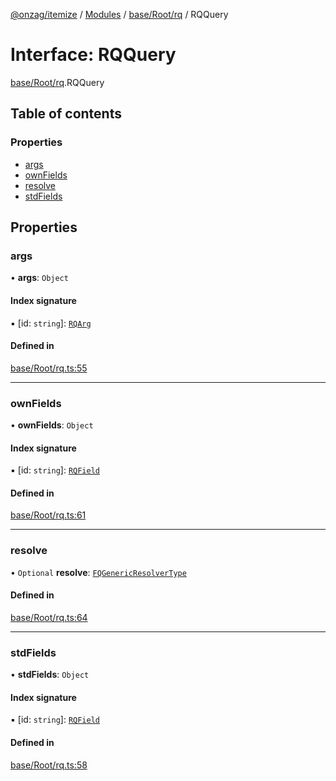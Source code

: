 [@onzag/itemize](../README.md) / [Modules](../modules.md) / [base/Root/rq](../modules/base_Root_rq.md) / RQQuery

# Interface: RQQuery

[base/Root/rq](../modules/base_Root_rq.md).RQQuery

## Table of contents

### Properties

- [args](base_Root_rq.RQQuery.md#args)
- [ownFields](base_Root_rq.RQQuery.md#ownfields)
- [resolve](base_Root_rq.RQQuery.md#resolve)
- [stdFields](base_Root_rq.RQQuery.md#stdfields)

## Properties

### args

• **args**: `Object`

#### Index signature

▪ [id: `string`]: [`RQArg`](base_Root_rq.RQArg.md)

#### Defined in

[base/Root/rq.ts:55](https://github.com/onzag/itemize/blob/73e0c39e/base/Root/rq.ts#L55)

___

### ownFields

• **ownFields**: `Object`

#### Index signature

▪ [id: `string`]: [`RQField`](base_Root_rq.RQField.md)

#### Defined in

[base/Root/rq.ts:61](https://github.com/onzag/itemize/blob/73e0c39e/base/Root/rq.ts#L61)

___

### resolve

• `Optional` **resolve**: [`FQGenericResolverType`](../modules/base_Root_rq.md#fqgenericresolvertype)

#### Defined in

[base/Root/rq.ts:64](https://github.com/onzag/itemize/blob/73e0c39e/base/Root/rq.ts#L64)

___

### stdFields

• **stdFields**: `Object`

#### Index signature

▪ [id: `string`]: [`RQField`](base_Root_rq.RQField.md)

#### Defined in

[base/Root/rq.ts:58](https://github.com/onzag/itemize/blob/73e0c39e/base/Root/rq.ts#L58)
